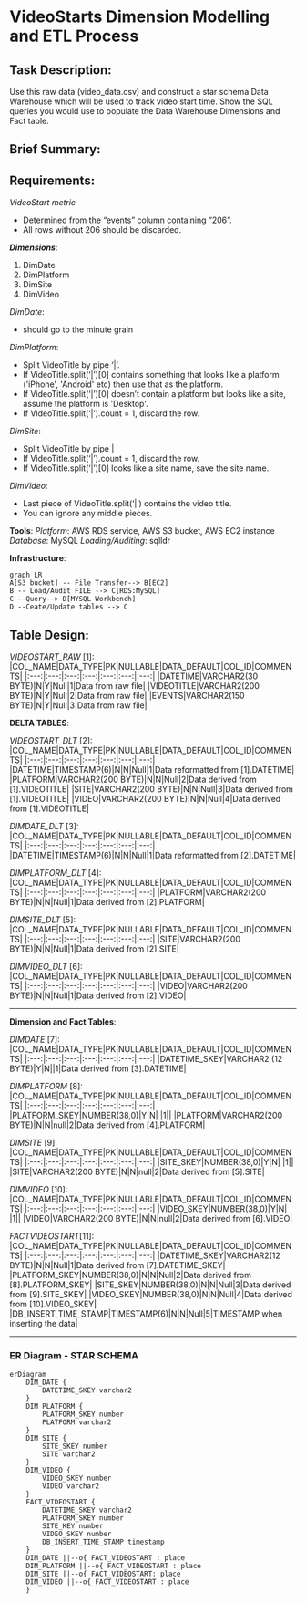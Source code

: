 # VideoStarts Dimension Modelling and ETL Process

## Task Description:
Use this raw data (video_data.csv) and construct a star schema Data Warehouse which will be used to track video start time. Show the SQL queries you would use to populate the Data Warehouse Dimensions and Fact table.

## Brief Summary:


## Requirements: 

*VideoStart metric* 
- Determined from the “events” column containing “206”.
- All rows without 206 should be discarded.

***Dimensions***:
1. DimDate
2. DimPlatform
3. DimSite
4. DimVideo

*DimDate*:
- should go to the minute grain

*DimPlatform*:
- Split VideoTitle by pipe ‘|’.
- If VideoTitle.split(‘|’)[0] contains something that looks like a platform ('iPhone', 'Android' etc) then use that as the platform.
- If VideoTitle.split(‘|’)[0] doesn’t contain a platform but looks like a site, assume the platform is 'Desktop'.
- If VideoTitle.split(‘|’).count = 1, discard the row.

*DimSite*:
- Split VideoTitle by pipe |
- If VideoTitle.split(‘|’).count = 1, discard the row.
- If VideoTitle.split(‘|’)[0] looks like a site name, save the site name.

*DimVideo*:
- Last piece of VideoTitle.split(‘|’) contains the video title.
- You can ignore any middle pieces.

**Tools**:
*Platform*: AWS RDS service, AWS S3 bucket, AWS EC2 instance
*Database*: MySQL
*Loading/Auditing*: sqlldr

**Infrastructure**:

```mermaid
graph LR
A[S3 bucket] -- File Transfer--> B[EC2]
B -- Load/Audit FILE --> C[RDS:MySQL]
C --Query--> D[MYSQL Workbench]
D --Ceate/Update tables --> C
```

## Table Design:

*VIDEOSTART_RAW* [1]:
|COL_NAME|DATA_TYPE|PK|NULLABLE|DATA_DEFAULT|COL_ID|COMMENTS|
|:---:|:---:|:---:|:---:|:---:|:---:|:---:|
|DATETIME|VARCHAR2(30 BYTE)|N|Y|Null|1|Data from raw file|
|VIDEOTITLE|VARCHAR2(200 BYTE)|N|Y|Null|2|Data from raw file|
|EVENTS|VARCHAR2(150 BYTE)|N|Y|Null|3|Data from raw file|


**DELTA TABLES**:

*VIDEOSTART_DLT* [2]:
|COL_NAME|DATA_TYPE|PK|NULLABLE|DATA_DEFAULT|COL_ID|COMMENTS|
|:---:|:---:|:---:|:---:|:---:|:---:|:---:|
|DATETIME|TIMESTAMP(6)|N|N|Null|1|Data reformatted from [1].DATETIME|
|PLATFORM|VARCHAR2(200 BYTE)|N|N|Null|2|Data derived from [1].VIDEOTITLE|
|SITE|VARCHAR2(200 BYTE)|N|N|Null|3|Data derived from [1].VIDEOTITLE|
|VIDEO|VARCHAR2(200 BYTE)|N|N|Null|4|Data derived from [1].VIDEOTITLE|

*DIMDATE_DLT* [3]:
|COL_NAME|DATA_TYPE|PK|NULLABLE|DATA_DEFAULT|COL_ID|COMMENTS|
|:---:|:---:|:---:|:---:|:---:|:---:|:---:|
|DATETIME|TIMESTAMP(6)|N|N|Null|1|Data reformatted from [2].DATETIME|

*DIMPLATFORM_DLT* [4]:
|COL_NAME|DATA_TYPE|PK|NULLABLE|DATA_DEFAULT|COL_ID|COMMENTS|
|:---:|:---:|:---:|:---:|:---:|:---:|:---:|
|PLATFORM|VARCHAR2(200 BYTE)|N|N|Null|1|Data derived from [2].PLATFORM|

*DIMSITE_DLT* [5]:
|COL_NAME|DATA_TYPE|PK|NULLABLE|DATA_DEFAULT|COL_ID|COMMENTS|
|:---:|:---:|:---:|:---:|:---:|:---:|:---:|
|SITE|VARCHAR2(200 BYTE)|N|N|Null|1|Data derived from [2].SITE|

*DIMVIDEO_DLT* [6]:
|COL_NAME|DATA_TYPE|PK|NULLABLE|DATA_DEFAULT|COL_ID|COMMENTS|
|:---:|:---:|:---:|:---:|:---:|:---:|:---:|
|VIDEO|VARCHAR2(200 BYTE)|N|N|Null|1|Data derived from [2].VIDEO|

---

**Dimension and Fact Tables**:

*DIMDATE* [7]:
|COL_NAME|DATA_TYPE|PK|NULLABLE|DATA_DEFAULT|COL_ID|COMMENTS|
|:---:|:---:|:---:|:---:|:---:|:---:|:---:|
|DATETIME_SKEY|VARCHAR2 (12 BYTE)|Y|N||1|Data derived from [3].DATETIME|

*DIMPLATFORM* [8]:
|COL_NAME|DATA_TYPE|PK|NULLABLE|DATA_DEFAULT|COL_ID|COMMENTS|
|:---:|:---:|:---:|:---:|:---:|:---:|:---:|
|PLATFORM_SKEY|NUMBER(38,0)|Y|N| |1||
|PLATFORM|VARCHAR2(200 BYTE)|N|N|null|2|Data derived from [4].PLATFORM|

*DIMSITE* [9]:
|COL_NAME|DATA_TYPE|PK|NULLABLE|DATA_DEFAULT|COL_ID|COMMENTS|
|:---:|:---:|:---:|:---:|:---:|:---:|:---:|
|SITE_SKEY|NUMBER(38,0)|Y|N| |1||
|SITE|VARCHAR2(200 BYTE)|N|N|null|2|Data derived from [5].SITE|

*DIMVIDEO* [10]:
|COL_NAME|DATA_TYPE|PK|NULLABLE|DATA_DEFAULT|COL_ID|COMMENTS|
|:---:|:---:|:---:|:---:|:---:|:---:|:---:|
|VIDEO_SKEY|NUMBER(38,0)|Y|N| |1||
|VIDEO|VARCHAR2(200 BYTE)|N|N|null|2|Data derived from [6].VIDEO|

*FACTVIDEOSTART*[11]:
|COL_NAME|DATA_TYPE|PK|NULLABLE|DATA_DEFAULT|COL_ID|COMMENTS|
|:---:|:---:|:---:|:---:|:---:|:---:|:---:|
|DATETIME_SKEY|VARCHAR2(12 BYTE)|N|N|Null|1|Data derived from [7].DATETIME_SKEY|
|PLATFORM_SKEY|NUMBER(38,0)|N|N|Null|2|Data derived from [8].PLATFORM_SKEY|
|SITE_SKEY|NUMBER(38,0)|N|N|Null|3|Data derived from [9].SITE_SKEY|
|VIDEO_SKEY|NUMBER(38,0)|N|N|Null|4|Data derived from [10].VIDEO_SKEY|
|DB_INSERT_TIME_STAMP|TIMESTAMP(6)|N|N|Null|5|TIMESTAMP when inserting the data|

---

### ER Diagram - STAR SCHEMA

```mermaid
erDiagram
    DIM_DATE {
        DATETIME_SKEY varchar2
    }
    DIM_PLATFORM {
        PLATFORM_SKEY number
        PLATFORM varchar2
    }
    DIM_SITE {
        SITE_SKEY number    
        SITE varchar2
    }
    DIM_VIDEO {
        VIDEO_SKEY number
        VIDEO varchar2
    }
    FACT_VIDEOSTART {
		DATETIME_SKEY varchar2
		PLATFORM_SKEY number
		SITE_KEY number
		VIDEO_SKEY number
		DB_INSERT_TIME_STAMP timestamp
    }
    DIM_DATE ||--o{ FACT_VIDEOSTART : place
    DIM_PLATFORM ||--o{ FACT_VIDEOSTART : place
    DIM_SITE ||--o{ FACT_VIDEOSTART: place
    DIM_VIDEO ||--o{ FACT_VIDEOSTART : place
    }
```
